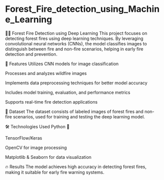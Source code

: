 # Forest_Fire_detection_using_Machine_Learning

🌲🔥 Forest Fire Detection using Deep Learning This project focuses on detecting forest fires using deep learning techniques. By leveraging convolutional neural networks (CNNs), the model classifies images to distinguish between fire and non-fire scenarios, helping in early fire detection and prevention.

🚀 Features Utilizes CNN models for image classification

Processes and analyzes wildfire images

Implements data preprocessing techniques for better model accuracy

Includes model training, evaluation, and performance metrics

Supports real-time fire detection applications

📁 Dataset The dataset consists of labeled images of forest fires and non-fire scenarios, used for training and testing the deep learning model.

🛠 Technologies Used Python 🐍

TensorFlow/Keras

OpenCV for image processing

Matplotlib & Seaborn for data visualization

🔥 Results The model achieves high accuracy in detecting forest fires, making it suitable for early fire warning systems.

